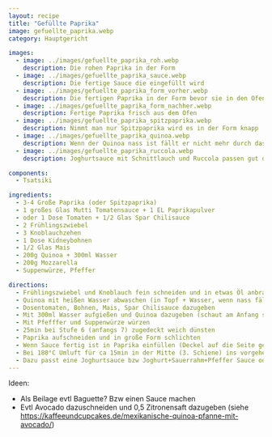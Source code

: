 ```yaml
---
layout: recipe
title: "Gefüllte Paprika"
image: gefuellte_paprika.webp
category: Hauptgericht

images:
  - image: ../images/gefuellte_paprika_roh.webp
    description: Die rohen Paprika in der Form
  - image: ../images/gefuellte_paprika_sauce.webp
    description: Die fertige Sauce die eingefüllt wird
  - image: ../images/gefuellte_paprika_form_vorher.webp
    description: Die fertigen Paprika in der Form bevor sie in den Ofen kommen
  - image: ../images/gefuellte_paprika_form_nachher.webp
    description: Fertige Paprika frisch aus dem Ofen
  - image: ../images/gefuellte_paprika_spitzpaprika.webp
    description: Nimmt man nur Spitzpaprika wird es in der Form knapp
  - image: ../images/gefuellte_paprika_quinoa.webp
    description: Wenn der Quinoa nass ist fällt er nicht mehr durch das Sieb
  - image: ../images/gefuellte_paprika_ruccola.webp
    description: Joghurtsauce mit Schnittlauch und Ruccola passen gut dazu

components:
  - Tsatsiki

ingredients:
  - 3-4 Große Paprika (oder Spitzpaprika)
  - 1 großes Glas Mutti Tomatensauce + 1 EL Paprikapulver
  - oder 1 Dose Tomaten + 1/2 Glas Spar Chilisauce
  - 2 Frühlingszwiebel
  - 3 Knoblauchzehen
  - 1 Dose Kidneybohnen
  - 1/2 Glas Mais
  - 200g Quinoa + 300ml Wasser
  - 200g Mozzarella
  - Suppenwürze, Pfeffer

directions:
  - Frühlingszwiebel und Knoblauch fein schneiden und in etwas Öl anbraten
  - Quinoa mit heißen Wasser abwaschen (in Topf + Wasser, wenn nass fällt er nicht mehr durchs Sieb) und dazugeben
  - Dosentomaten, Bohnen, Mais, Spar Chilisauce dazugeben
  - Mit 300ml Wasser aufgießen und Quinoa dazugeben (schaut am Anfang sehr flüssig aus aber saugt sich mit der Zeit voll)
  - Mit Pfefffer und Suppenwürze würzen
  - 25min bei Stufe 6 (anfangs 7) zugedeckt weich dünsten
  - Paprika aufschneiden und in große Form schlichten
  - Wenn Sauce fertig ist in Paprika einfüllen (Deckel auf die Seite geben) und mit geschnittenem Mozzarella bedecken
  - Bei 180°C Umluft für ca 15min in der Mitte (3. Schiene) ins vorgeheizte Backrohr geben (bis Käse leicht braun ist; gibt man sie länger rein wird Paprika zu weich)
  - Dazu passt eine Joghurtsauce bzw Joghurt+Sauerrahm+Pfeffer Sauce oder Bratkartoffeln
---
```


Ideen:

- Als Beilage evtl Baguette? Bzw einen Sauce machen
- Evtl Avocado dazuschneiden und 0,5 Zitronensaft dazugeben (siehe https://kaffeeundcupcakes.de/mexikanische-quinoa-pfanne-mit-avocado/)
